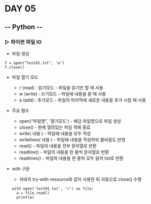 # DAY 05

## -- Python --

### ▷ 파이썬 파일 IO

- 파일 생성

~~~
f = open(“test01.txt", 'w')
f.close()
~~~

- 파일 열기 모드
  - r (read) : 읽기모드 - 파일을 읽기만 할 때 사용
  - w (write) : 쓰기모드 - 파일에 내용을 쓸 때 사용
  - a (add) : 추가모드 - 파일의 마지막에 새로운 내용을 추가 시킬 때 사용

- 주요 함수

  - open(“파일명", '열기모드') - 해당 파일명으로 파일 생성
  - close() - 현재 열려있는 파일 객체 종료
  - write( 내용 ) - 파일에 내용을 모두 작성
  - writelines( 내용 ) - 파일에 내용을 작성하되 줄바꿈도 반영
  - read() - 파일의 내용을 전부 문자열로 반환
  - readline() - 파일의 내용을 한 줄씩 문자열로 반환
  - readlines() - 파일의 내용을 한 줄씩 모두 읽어 list로 반환

- with 구문

  - 자바의 try-with-resource와 같이 사용한 뒤 자동으로 close() 수행

  ~~~
  with open('test01.txt', 'r') as file:
  	a = file.read()
  	print(a)
  ~~~

  
